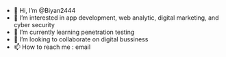 - 👋 Hi, I’m @Biyan2444
- 👀 I’m interested in app development, web analytic, digital marketing, and cyber security
- 🌱 I’m currently learning penetration testing
- 💞️ I’m looking to collaborate on digital bussiness
- 📫 How to reach me : email

<!---
Biyan2444/Biyan2444 is a ✨ special ✨ repository because its `README.md` (this file) appears on your GitHub profile.
You can click the Preview link to take a look at your changes.
--->
